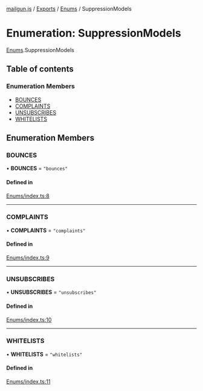 [mailgun.js](../README.md) / [Exports](../modules.md) / [Enums](../modules/Enums.md) / SuppressionModels

# Enumeration: SuppressionModels

[Enums](../modules/Enums.md).SuppressionModels

## Table of contents

### Enumeration Members

- [BOUNCES](Enums.SuppressionModels.md#bounces)
- [COMPLAINTS](Enums.SuppressionModels.md#complaints)
- [UNSUBSCRIBES](Enums.SuppressionModels.md#unsubscribes)
- [WHITELISTS](Enums.SuppressionModels.md#whitelists)

## Enumeration Members

### BOUNCES

• **BOUNCES** = ``"bounces"``

#### Defined in

[Enums/index.ts:8](https://github.com/mailgun/mailgun.js/blob/0486635/lib/Enums/index.ts#L8)

___

### COMPLAINTS

• **COMPLAINTS** = ``"complaints"``

#### Defined in

[Enums/index.ts:9](https://github.com/mailgun/mailgun.js/blob/0486635/lib/Enums/index.ts#L9)

___

### UNSUBSCRIBES

• **UNSUBSCRIBES** = ``"unsubscribes"``

#### Defined in

[Enums/index.ts:10](https://github.com/mailgun/mailgun.js/blob/0486635/lib/Enums/index.ts#L10)

___

### WHITELISTS

• **WHITELISTS** = ``"whitelists"``

#### Defined in

[Enums/index.ts:11](https://github.com/mailgun/mailgun.js/blob/0486635/lib/Enums/index.ts#L11)
